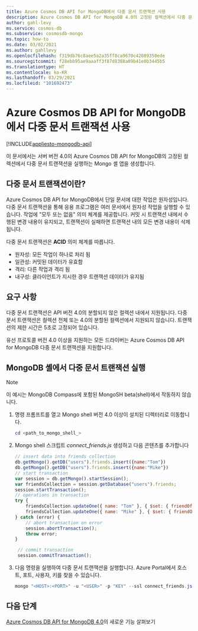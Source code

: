 ```yaml
---
title: Azure Cosmos DB API for MongoDB에서 다중 문서 트랜잭션 사용
description: Azure Cosmos DB API for MongoDB 4.0의 고정된 컬렉션에서 다중 문서 트랜잭션(모두 또는 없음 의미체계)을 실행할 수 있는 샘플 Mongo 셸 앱을 생성하는 방법에 대해 알아봅니다.
author: gahl-levy
ms.service: cosmos-db
ms.subservice: cosmosdb-mongo
ms.topic: how-to
ms.date: 03/02/2021
ms.author: gahllevy
ms.openlocfilehash: f319db76c8aee5a2a35ff8ca9670c42089350ede
ms.sourcegitcommit: f28ebb95ae9aaaff3f87d8388a09b41e0b3445b5
ms.translationtype: HT
ms.contentlocale: ko-KR
ms.lasthandoff: 03/29/2021
ms.locfileid: "101692473"
---
```

# <a name="use-multi-document-transactions-in-azure-cosmos-db-api-for-mongodb"></a>Azure Cosmos DB API for MongoDB에서 다중 문서 트랜잭션 사용
[!INCLUDE[appliesto-mongodb-api](includes/appliesto-mongodb-api.md)]

이 문서에서는 서버 버전 4.0의 Azure Cosmos DB API for MongoDB의 고정된 컬렉션에서 다중 문서 트랜잭션을 실행하는 Mongo 셸 앱을 생성합니다.

## <a name="what-are-multi-document-transactions"></a>다중 문서 트랜잭션이란?

Azure Cosmos DB API for MongoDB에서 단일 문서에 대한 작업은 원자성입니다. 다중 문서 트랜잭션을 통해 응용 프로그램은 여러 문서에서 원자성 작업을 실행할 수 있습니다. 작업에 "모두 또는 없음" 의미 체계를 제공합니다. 커밋 시 트랜잭션 내에서 수행된 변경 내용이 유지되고, 트랜잭션이 실패하면 트랜잭션 내의 모든 변경 내용이 삭제됩니다.

다중 문서 트랜잭션은 **ACID** 의미 체계를 따릅니다.

* 원자성: 모든 작업이 하나로 처리 됨
* 일관성: 커밋된 데이터가 유효함
* 격리: 다른 작업과 격리 됨
* 내구성: 클라이언트가 지시한 경우 트랜잭션 데이터가 유지됨

## <a name="requirements"></a>요구 사항

다중 문서 트랜잭션은 API 버전 4.0의 분할되지 않은 컬렉션 내에서 지원됩니다. 다중 문서 트랜잭션은 컬렉션 전체 또는 4.0의 분할된 컬렉션에서 지원되지 않습니다. 트랜잭션의 제한 시간은 5초로 고정되어 있습니다.

유선 프로토콜 버전 4.0 이상을 지원하는 모든 드라이버는 Azure Cosmos DB API for MongoDB 다중 문서 트랜잭션을 지원합니다.

## <a name="run-multi-document-transactions-in-mongodb-shell"></a>MongoDB 셸에서 다중 문서 트랜잭션 실행
> [!Note]
> 이 예시는 MongoDB Compass에 포함된 MongoSH beta(shell)에서 작동하지 않습니다.

1. 명령 프롬프트를 열고 Mongo shell 버전 4.0 이상이 설치된 디렉터리로 이동합니다.

   ```powershell
   cd <path_to_mongo_shell_>
   ```

2. Mongo shell 스크립트 *connect_friends.js* 생성하고 다음 콘텐츠를 추가합니다

   ```javascript
   // insert data into friends collection
   db.getMongo().getDB("users").friends.insert({name:"Tom"})
   db.getMongo().getDB("users").friends.insert({name:"Mike"})
   // start transaction
   var session = db.getMongo().startSession();
   var friendsCollection = session.getDatabase("users").friends;
   session.startTransaction();
   // operations in transaction
   try {
       friendsCollection.updateOne({ name: "Tom" }, { $set: { friendOf: "Mike" } } );
       friendsCollection.updateOne({ name: "Mike" }, { $set: { friendOf: "Tom" } } );
   } catch (error) {
       // abort transaction on error
       session.abortTransaction();
       throw error;
   }

    // commit transaction
    session.commitTransaction();

    ```

3. 다음 명령을 실행하여 다중 문서 트랜잭션을 실행합니다. Azure Portal에서 호스트, 포트, 사용자, 키를 찾을 수 있습니다.

   ```powershell
   mongo "<HOST>:<PORT>" -u "<USER>" -p "KEY" --ssl connect_friends.js
   ```

## <a name="next-steps"></a>다음 단계

[Azure Cosmos DB API for MongoDB 4.0](mongodb-feature-support-40.md)의 새로운 기능 살펴보기
